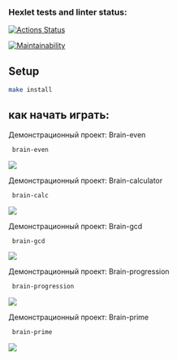 ### Hexlet tests and linter status:

[![Actions Status](https://github.com/Rigoprogrammist/frontend-project-44/workflows/hexlet-check/badge.svg)](https://github.com/Rigoprogrammist/frontend-project-44/actions)

[![Maintainability](https://api.codeclimate.com/v1/badges/eb43e7feeac3a3aa609a/maintainability)](https://codeclimate.com/github/Rigoprogrammist/frontend-project-44/maintainability)

## Setup

```bash
make install
```

## как начать играть:

Демонстрационный проект: Brain-even

```bash
 brain-even
```
<a href="https://asciinema.org/a/PkOpJOqHr9QKZnbZ5KiByBRln" target="_blank"><img src="https://mentalar.ru/wp-content/uploads/2017/09/%D1%87%D0%B5%D1%82%D0%BD%D1%8B%D0%B5-%D0%B8-%D0%BD%D0%B5%D1%87%D0%B5%D1%82%D0%BD%D1%8B%D0%B5-%D1%87%D0%B8%D1%81%D0%BB%D0%B0.jpg" /></a>


Демонстрационный проект: Brain-calculator

```bash
 brain-calc
```
<a href="https://asciinema.org/a/CRo7MwaESzBc1Fd7v3Z0d6Grb" target="_blank"><img src="https://fog-game.ru/games/2019/12/97002_fog_game_ru.jpg" /></a>


Демонстрационный проект: Brain-gcd
```bash
 brain-gcd
```
<a href="https://asciinema.org/a/8tInEuDtobDpYWjHhx2mjjK9X" target="_blank"><img src="https://documents.infourok.ru/9414a371-2264-4bd9-a07a-f2dea65c1872/slide_08.jpg" /></a>


Демонстрационный проект: Brain-progression
```bash
 brain-progression
```
<a href="https://asciinema.org/a/lni2asarDdBoqpAu0hmU7nNOk" target="_blank"><img src="https://ligatver.ru/upload/iblock/e8d/e8db3f58c63ba123811dc1a3da62e707.jpg" /></a>


Демонстрационный проект: Brain-prime

```bash
 brain-prime
```
<a href="https://asciinema.org/a/fpO4KCkQHn4bhwB7HMFFBYjty" target="_blank"><img src="https://cdn-st2.rtr-vesti.ru/vh/pictures/xw/214/008/5.jpg" /></a>
